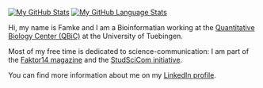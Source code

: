 <!---- 👋 Hi, I’m @famosab
- 👀 I’m interested in ...
- 🌱 I’m currently learning ...
- 💞️ I’m looking to collaborate on ...
- 📫 How to reach me ...


famosab/famosab is a ✨ special ✨ repository because its `README.md` (this file) appears on your GitHub profile.
You can click the Preview link to take a look at your changes.
--->
[![My GitHub Stats](https://github-readme-stats.vercel.app/api/?username=famosab&count_private=true&theme=github_dark&showicons=true&hide=stars)]()
[![My GitHub Language Stats](https://github-readme-stats.vercel.app/api/top-langs/?username=famosab&langs_count=5&theme=github_dark&layout=compact)]()

Hi, my name is Famke and I am a Bioinformatian working at the [Quantitative Biology Center (QBiC)](https://uni-tuebingen.de/en/research/research-infrastructure/quantitative-biology-center-qbic/) at the University of Tuebingen. 

<!----I am currently working on genome scale metabolic models of pathogenic bacteria. --->
Most of my free time is dedicated to science-communication: I am part of the [Faktor14 magazine](https://www.faktor14magazin.de/) 
and the [StudSciCom initiative](https://www.stud-scicom.de/).

You can find more information about me on my [LinkedIn profile](https://www.linkedin.com/in/famke-b%C3%A4uerle-b2123a198/).
